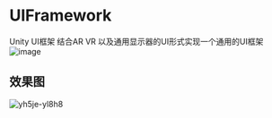 # UIFramework
Unity UI框架
结合AR VR 以及通用显示器的UI形式实现一个通用的UI框架
![image](https://user-images.githubusercontent.com/50124510/204252025-7aa38d13-dcb2-47a0-9a51-3efcfef5dcb7.png)
## 效果图
![yh5je-yl8h8](https://user-images.githubusercontent.com/50124510/205790383-23b2f5b7-6bad-46ef-a708-5ecd1f61c1d9.gif)
